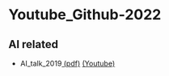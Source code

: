 # Youtube_Github-2022
## AI related

* AI_talk_2019<a href="./AI/AIoT_Talk_2019.11.28.pdf"> (pdf)</a>
<a href="https://www.youtube.com/watch?v=jo3G6n0Rtsw" > (Youtube) </a>